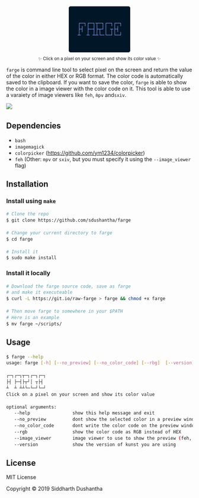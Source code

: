 <p align="center"><img src="extra/farge_logo.png"><br><sub>✨ Click on a pixel on your screen and show its color value ✨</sub></p>

```farge``` is command line tool to select pixel on the screen and return the
value of the color in either HEX or RGB format. The color code is
automatically saved to the clipboard. If you want to save the color, 
```farge``` is able to show the color in a image viewer with the color code on
it. This tool is able to use a varaiety of image viewers like ```feh```,
```m̀pv``` and```sxiv```.

<p align="left">
<img src="extra/farge.gif">
</a>
</p>

## Dependencies
- ```bash```
- ```imagemagick```
- ```colorpicker``` (https://github.com/ym1234/colorpicker)
- ```feh``` (Other: ```mpv``` or ```sxiv```, but you must specify it using the ```--image_viewer``` flag)


## Installation
### Install using ```make```
```bash
# Clone the repo
$ git clone https://github.com/sdushantha/farge

# Change your current directory to farge
$ cd farge

# Install it
$ sudo make install
```

### Install it locally

```bash
# Download the farge source code, save as farge
# and make it executeable
$ curl -L https://git.io/raw-farge > farge && chmod +x farge

# Then move farge to somewhere in your $PATH
# Here is an example
$ mv farge ~/scripts/
```

## Usage
```bash
$ farge --help
usage: farge [-h] [--no_preview] [--no_color_code] [--rbg]  [--version]
 
┌─┐┌─┐┬─┐┌─┐┌─┐
├┤ ├─┤├┬┘│ ┬├┤ 
┴  ┴ ┴┴└─└─┘└─┘
Click on a pixel on your screen and show its color value

optional arguments:
   --help                show this help message and exit
   --no_preview          dont show the selected color in a preview window
   --no_color_code       dont write the color code on the preview window
   --rgb                 show the color code as RGB instead of HEX
   --image_viewer        image viewer to use to show the preview (feh, mpv, sxiv)
   --version             show the version of kunst you are using
```

## License
MIT License

Copyright © 2019 Siddharth Dushantha
